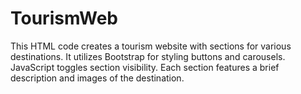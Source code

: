 # TourismWeb
This HTML code creates a tourism website with sections for various destinations. It utilizes Bootstrap for styling buttons and carousels. JavaScript toggles section visibility. Each section features a brief description and images of the destination.
